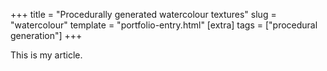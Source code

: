 +++
title = "Procedurally generated watercolour textures"
slug = "watercolour"
template = "portfolio-entry.html"
[extra]
tags = ["procedural generation"]
+++

This is my article.
